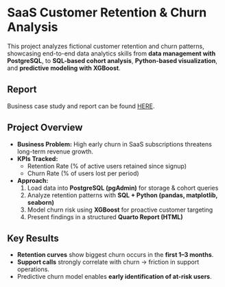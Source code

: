 # SaaS Customer Retention & Churn Analysis  

This project analyzes fictional customer retention and churn patterns, showcasing end-to-end data analytics skills from **data management with PostgreSQL**, to **SQL-based cohort analysis**, **Python-based visualization**, and **predictive modeling with XGBoost**.  

## Report  
Business case study and report can be found [HERE](./report/retention_report.html).

## Project Overview  
- **Business Problem:** High early churn in SaaS subscriptions threatens long-term revenue growth.  
- **KPIs Tracked:**  
  - Retention Rate (% of active users retained since signup)  
  - Churn Rate (% of users lost per period)  
- **Approach:**  
  1. Load data into **PostgreSQL (pgAdmin)** for storage & cohort queries  
  2. Analyze retention patterns with **SQL + Python (pandas, matplotlib, seaborn)**  
  3. Model churn risk using **XGBoost** for proactive customer targeting  
  4. Present findings in a structured **Quarto Report (HTML)**  

## Key Results  
- **Retention curves** show biggest churn occurs in the **first 1–3 months**.  
- **Support calls** strongly correlate with churn → friction in support operations.  
- Predictive churn model enables **early identification of at-risk users**.  